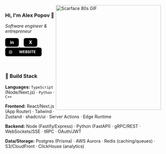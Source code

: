 <img src="https://media.giphy.com/media/SzQk4DdpJBkXu/giphy.gif" alt="Scarface 80s GIF" width="340" align="right" />

### Hi, I'm Alex Popov 👋
*Software engineer & entrepreneur*

<!-- Socials: inline SVG pills with spacing -->
<p>
  <!-- LinkedIn -->
  <a href="https://www.linkedin.com/in/alexdapopov" aria-label="LinkedIn">
    <svg xmlns="http://www.w3.org/2000/svg" width="44" height="28" role="img">
      <rect width="44" height="28" rx="6" fill="#000"/>
      <text x="50%" y="54%" fill="#fff" font-family="Inter, Arial, Helvetica, sans-serif"
            font-size="14" font-weight="700" text-anchor="middle" dominant-baseline="middle">in</text>
    </svg>
  </a>&nbsp;&nbsp;

  <!-- X -->
  <a href="https://x.com/alexdapopov" aria-label="X">
    <svg xmlns="http://www.w3.org/2000/svg" width="44" height="28" role="img">
      <rect width="44" height="28" rx="6" fill="#000"/>
      <text x="50%" y="54%" fill="#fff" font-family="Inter, Arial, Helvetica, sans-serif"
            font-size="14" font-weight="800" text-anchor="middle" dominant-baseline="middle">X</text>
    </svg>
  </a>&nbsp;&nbsp;

  <!-- Website (globe + label inside black pill) -->
  <a href="https://alexdapopov.com" aria-label="Website">
    <svg xmlns="http://www.w3.org/2000/svg" width="118" height="28" role="img">
      <rect width="118" height="28" rx="6" fill="#000"/>
      <text x="18" y="56%" fill="#fff" font-family="Apple Color Emoji, Segoe UI Emoji, Noto Color Emoji, sans-serif"
            font-size="16" text-anchor="middle" dominant-baseline="middle">🌐</text>
      <text x="72" y="54%" fill="#fff" font-family="Inter, Arial, Helvetica, sans-serif"
            font-size="12" font-weight="700" text-anchor="middle" dominant-baseline="middle">WEBSITE</text>
    </svg>
  </a>
</p>

<br/>

### 🚀 Build Stack
**Languages:** `TypeScript` (Node/Next.js) · `Python` · `C++`  

**Frontend:** React/Next.js (App Router) · Tailwind · Zustand · shadcn/ui · Server Actions · Edge Runtime  

**Backend:** Node (Fastify/Express) · Python (FastAPI) · gRPC/REST · WebSockets/SSE · tRPC · OAuth/JWT  

**Data/Storage:** Postgres (Prisma) · AWS Aurora · Redis (caching/queues) · S3/CloudFront · ClickHouse (analytics)
